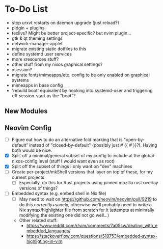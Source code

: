 # To-Do List
- stop urxvt restarts on daemon upgrade (just reload?)
- pidgin + plugins
- texlive? Might be better project-specific? but nvim plugin...
- gtk & qt theming settings
- network-manager-applet
- migrate existing static dotfiles to this
- define systemd user services
- more xresources stuff?
- other stuff from my nixos graphical settings?
- xsession?
- migrate fonts/mimeapps/etc. config to be only enabled on graphical systems
- mimeapps in base config
- 'rebuild boot' equivalent by hooking into systemd-user and triggering off
  session-start as the "boot"?

## New Modules

## Neovim Config
- [ ] Figure out how to do an alternative fold marking that is
  "open-by-default" instead of "closed-by-default" (possibly just # {{ # }}?).
  Having both would be nice.
- [x] Split off a minimal/general subset of my config to include at the
  global-nixos-config level (stuff I would want even as root)
- [x] Split off the subset of things I only want on "dev" machines
- [ ] Create per-project/mkShell versions that layer on top of these, for my
  current projects
    - [ ] Especially, do this for Rust projects using pinned mozilla rust overlay
    versions of things?
- [ ] Embedded syntax (e.g. embed shell in Nix file)
    - [ ] May need to wait on https://github.com/neovim/neovim/pull/9219 to do
      this *correctly*+sanely, otherwise we'll probably need to write a Nix
      syntax/highlighter file from scratch for it (attempts at minimally
      modifying the existing one did not go well...)
    - Other related stuff:
        - https://www.reddit.com/r/vim/comments/7a05sw/dealing_with_embedded_languages/
        - https://stackoverflow.com/questions/519753/embedded-syntax-highligting-in-vim
